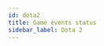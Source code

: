 ```yaml
---
id: dota2
title: Game events status
sidebar_label: Dota 2
---
```


<meta http-equiv="Content-Type" content="text/html charset=utf-8"/>
<!-- importing React -->
<script src="https://unpkg.com/react@15/dist/react.js"></script>
<!-- importing React-Dom -->
<script src="https://unpkg.com/react-dom@15/dist/react-dom.js"></script>
<!-- importing babel for jsx -->
<script src=" https://unpkg.com/babel-standalone@6/babel.min.js"></script>
<!-- importing the remarkable plugin -->
<script src="https://cdnjs.cloudflare.com/ajax/libs/remarkable/1.7.1/remarkable.js"></script>
<!-- importing games metadata -->
<script src="/js/games_metadata.js"></script>

<div id="gameEventsStatus">
  <script> const GameID = 7314; const DocsLink = "../api/overwolf-games-events-dota2";</script>
  <script type="text/jsx" src="/jsx/specificGameEventsStatus.jsx"></script>
</div>
